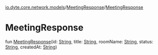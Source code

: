 [io.dyte.core.network.models](../index.md)/[MeetingResponse](index.md)/[MeetingResponse](-meeting-response.md)

# MeetingResponse


fun [MeetingResponse](-meeting-response.md)(id: [String](https://kotlinlang.org/api/latest/jvm/stdlib/kotlin/-string/index.html), title: [String](https://kotlinlang.org/api/latest/jvm/stdlib/kotlin/-string/index.html), roomName: [String](https://kotlinlang.org/api/latest/jvm/stdlib/kotlin/-string/index.html), status: [String](https://kotlinlang.org/api/latest/jvm/stdlib/kotlin/-string/index.html), createdAt: [String](https://kotlinlang.org/api/latest/jvm/stdlib/kotlin/-string/index.html))
